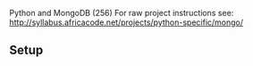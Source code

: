 Python and MongoDB (256)
For raw project instructions see: http://syllabus.africacode.net/projects/python-specific/mongo/

## Setup
